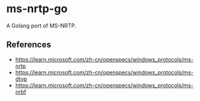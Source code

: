 # ms-nrtp-go
A Golang port of MS-NRTP.

## References
- https://learn.microsoft.com/zh-cn/openspecs/windows_protocols/ms-nrtp
- https://learn.microsoft.com/zh-cn/openspecs/windows_protocols/ms-dtyp
- https://learn.microsoft.com/zh-cn/openspecs/windows_protocols/ms-nrbf
